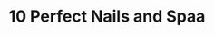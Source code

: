 ---
title: "10 Perfect Nails and Spaa"
url: /millersville/10-perfect-nails-and-spaa/
shop: beauty
---